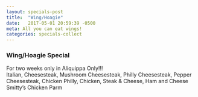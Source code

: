```yaml
---
layout: specials-post
title:  "Wing/Hoagie"
date:   2017-05-01 20:59:39 -0500
meta: All you can eat wings!
categories: specials-collect
---
```


### Wing/Hoagie Special
For two weeks only in Aliquippa Only!!!
<br>
Italian, Cheesesteak, Mushroom Cheesesteak, Philly Cheesesteak, Pepper Cheesesteak, Chicken Philly, Chicken, Steak & Cheese, Ham and Cheese Smitty’s Chicken Parm
